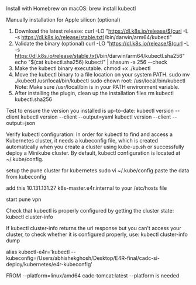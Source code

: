 
Install with Homebrew on macOS:
    brew install kubectl

Manually installation for Apple silicon (optional)
1. Download the latest release:
    curl -LO "https://dl.k8s.io/release/$(curl -L -s https://dl.k8s.io/release/stable.txt)/bin/darwin/arm64/kubectl"
2. Validate the binary (optional)
    curl -LO "https://dl.k8s.io/release/$(curl -L -s https://dl.k8s.io/release/stable.txt)/bin/darwin/arm64/kubectl.sha256"
    echo "$(cat kubectl.sha256)  kubectl" | shasum -a 256 --check
3. Make the kubectl binary executable.
    chmod +x ./kubectl
4. Move the kubectl binary to a file location on your system PATH.
    sudo mv ./kubectl /usr/local/bin/kubectl
    sudo chown root: /usr/local/bin/kubectl
    Note: Make sure /usr/local/bin is in your PATH environment variable.
5. After installing the plugin, clean up the installation files
    rm kubectl kubectl.sha256

Test to ensure the version you installed is up-to-date:
    kubectl version --client
    kubectl version --client --output=yaml
    kubectl version --client --output=json

Verify kubectl configuration:
In order for kubectl to find and access a Kubernetes cluster, it needs a kubeconfig file, which is created automatically when you create a cluster using kube-up.sh or successfully deploy a Minikube cluster. By default, kubectl configuration is located at ~/.kube/config.


setup the pune cluster for kubernetes 
sudo vi ~/.kube/config
paste the data from kubeconfig

add this 10.131.131.27 k8s-master.e4r.internal to your /etc/hosts file

start pune vpn

Check that kubectl is properly configured by getting the cluster state:
    kubectl cluster-info

If kubectl cluster-info returns the url response but you can't access your cluster, to check whether it is configured properly, use:
    kubectl cluster-info dump

alias kubectl-e4r='kubectl --kubeconfig=/Users/abhishekghosh/Desktop/E4R-final/cadc-si-deploy/kubernetes/e4r-kubeconfig'


FROM --platform=linux/amd64 cadc-tomcat:latest
--platform is needed